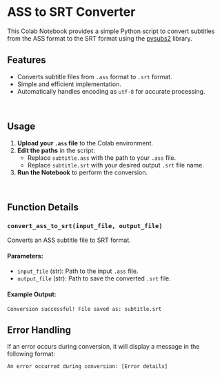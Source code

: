 # ASS to SRT Converter

This Colab Notebook provides a simple Python script to convert subtitles from the ASS format to the SRT format using the [pysubs2](https://pysubs2.readthedocs.io/en/latest/) library.
<br>

## Features

- Converts subtitle files from `.ass` format to `.srt` format.
- Simple and efficient implementation.
- Automatically handles encoding as `utf-8` for accurate processing.
<br>

## Usage

1. **Upload your `.ass` file** to the Colab environment.
2. **Edit the paths** in the script:
   - Replace `subtitle.ass` with the path to your `.ass` file.
   - Replace `subtitle.srt` with your desired output `.srt` file name.
3. **Run the Notebook** to perform the conversion.
<br>

## Function Details

### `convert_ass_to_srt(input_file, output_file)`

Converts an ASS subtitle file to SRT format.

#### Parameters:
- `input_file` (str): Path to the input `.ass` file.
- `output_file` (str): Path to save the converted `.srt` file.

#### Example Output:
```plaintext
Conversion successful! File saved as: subtitle.srt
```

## Error Handling

If an error occurs during conversion, it will display a message in the following format:

```plaintext
An error occurred during conversion: [Error details]
```
